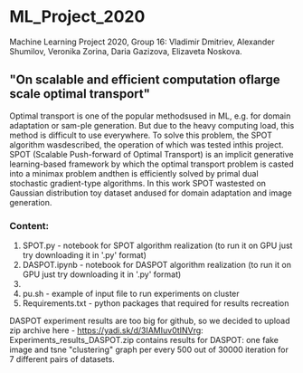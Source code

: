 # ML_Project_2020
Machine Learning Project 2020, Group 16: Vladimir Dmitriev, Alexander Shumilov, Veronika Zorina, Daria Gazizova, Elizaveta Noskova.

## "On scalable and efficient computation oflarge scale optimal transport"

Optimal transport is one of the popular methodsused in ML, e.g.  for domain adaptation or sam-ple generation. But due to the heavy computing load, this method is difficult to use everywhere. To solve this problem, the SPOT algorithm wasdescribed, the operation of which was tested inthis project. SPOT (Scalable Push-forward of Optimal Transport) is an implicit generative learning-based framework by which the optimal transport problem is casted into a minimax problem andthen is efficiently solved by primal dual stochastic gradient-type algorithms. In this work SPOT wastested on Gaussian distribution toy dataset andused for domain adaptation and image generation.

### Content:

1) SPOT.py - notebook for SPOT algorithm realization (to run it on GPU just try downloading it in '.py' format)
2) DASPOT.ipynb - notebook for DASPOT algorithm realization (to run it on GPU just try downloading it in '.py' format)
3)
5) pu.sh - example of input file to run experiments on cluster
6) Requirements.txt - python packages that required for results recreation

DASPOT experiment results are too big for github, so we decided to upload zip archive here - https://yadi.sk/d/3IAMIuv0tINVrg: Experiments_results_DASPOT.zip contains results for DASPOT: one fake image and tsne "clustering" graph per every 500 out of 30000 iteration for 7 different pairs of datasets.
